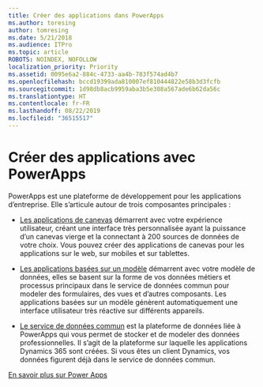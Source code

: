 ```yaml
---
title: Créer des applications dans PowerApps
ms.author: toresing
author: tomresing
ms.date: 5/21/2018
ms.audience: ITPro
ms.topic: article
ROBOTS: NOINDEX, NOFOLLOW
localization_priority: Priority
ms.assetid: 0095e6a2-884c-4733-aa4b-783f574ad4b7
ms.openlocfilehash: bccd19399ada810007ef810444822e58b3d3fcfb
ms.sourcegitcommit: 1d98db8acb9959aba3b5e308a567ade6b62da56c
ms.translationtype: HT
ms.contentlocale: fr-FR
ms.lasthandoff: 08/22/2019
ms.locfileid: "36515517"
---
```

# <a name="create-apps-with-powerapps"></a>Créer des applications avec PowerApps

PowerApps est une plateforme de développement pour les applications d’entreprise. Elle s’articule autour de trois composantes principales : 
  
- [Les applications de canevas](https://go.microsoft.com/fwlink/?linkid=874495) démarrent avec votre expérience utilisateur, créant une interface très personnalisée ayant la puissance d’un canevas vierge et la connectant à 200 sources de données de votre choix. Vous pouvez créer des applications de canevas pour les applications sur le web, sur mobiles et sur tablettes. 
    
- [Les applications basées sur un modèle](https://go.microsoft.com/fwlink/?linkid=874496) démarrent avec votre modèle de données, elles se basent sur la forme de vos données métiers et processus principaux dans le service de données commun pour modeler des formulaires, des vues et d’autres composants. Les applications basées sur un modèle génèrent automatiquement une interface utilisateur très réactive sur différents appareils. 
    
- [Le service de données commun](https://go.microsoft.com/fwlink/?linkid=874497) est la plateforme de données liée à PowerApps qui vous permet de stocker et de modeler des données professionnelles. Il s’agit de la plateforme sur laquelle les applications Dynamics 365 sont créées. Si vous êtes un client Dynamics, vos données figurent déjà dans le service de données commun. 
    
[En savoir plus sur Power Apps](https://go.microsoft.com/fwlink/?linkid=874498)
  

